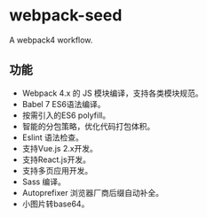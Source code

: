 # webpack-seed

A webpack4 workflow.

## 功能

* Webpack 4.x 的 JS 模块编译，支持各类模块规范。
* Babel 7 ES6语法编译。
* 按需引入的ES6 polyfill。
* 智能的分包策略，优化代码打包体积。
* Eslint 语法检查。
* 支持Vue.js 2.x开发。
* 支持React.js开发。
* 支持多页应用开发。
* Sass 编译。
* Autoprefixer 浏览器厂商后缀自动补全。
* 小图片转base64。
